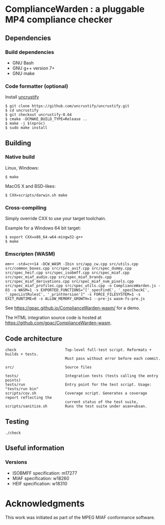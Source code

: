# ComplianceWarden : a pluggable MP4 compliance checker

## Dependencies

### Build dependencies

 - GNU Bash
 - GNU g++ version 7+
 - GNU make

### Code formatter (optional)

Install [uncrustify](https://github.com/uncrustify/uncrustify)

```
$ git clone https://github.com/uncrustify/uncrustify.git
$ cd uncrustify
$ git checkout uncrustify-0.64
$ cmake -DCMAKE_BUILD_TYPE=Release ..
$ make -j $(nproc)
$ sudo make install
```

## Building

### Native build

Linux, Windows:
```
$ make
```

MacOS X and BSD-likes:
```
$ CXX=scripts/darwin.sh make
```

### Cross-compiling

Simply override CXX to use your target toolchain.

Example for a Windows 64 bit target:

```
$ export CXX=x86_64-w64-mingw32-g++
$ make
```

### Emscripten (WASM)

```
em++ -std=c++14 -DCW_WASM -Ibin src/app_cw.cpp src/utils.cpp src/common_boxes.cpp src/spec_avif.cpp src/spec_dummy.cpp src/spec_heif.cpp src/spec_isobmff.cpp src/spec_miaf.cpp src/spec_miaf_audio.cpp src/spec_miaf_brands.cpp src/spec_miaf_derivations.cpp src/spec_miaf_num_pixels.cpp src/spec_miaf_profiles.cpp src/spec_utils.cpp -o ComplianceWarden.js -O3 -s WASM=1 -s EXPORTED_FUNCTIONS="['_specFindC', '_specCheckC', '_specListRulesC', '_printVersion']" -s FORCE_FILESYSTEM=1 -s EXIT_RUNTIME=0 -s ALLOW_MEMORY_GROWTH=1 --pre-js wasm-fs-pre.js
```

See https://gpac.github.io/ComplianceWarden-wasm/ for a demo.

The HTML integration source code is hosted at https://github.com/gpac/ComplianceWarden-wasm.

## Code architecture

```
check                      Top-level full-test script. Reformats + builds + tests.
                           Must pass without error before each commit.

src/                       Source files

tests/                     Integration tests (tests calling the entry points)
tests/run                  Entry point for the test script. Usage: "tests/run bin"
scripts/cov.sh             Coverage script. Generates a coverage report reflecting the
                           current status of the test suite,
scripts/sanitize.sh        Runs the test suite under asan+ubsan.
```

## Testing

```
./check
```

## Useful information

### Versions

 - ISOBMFF specification: m17277
 - MIAF specification: w18260
 - HEIF specification: w18310

# Acknowledgments

This work was initiated as part of the MPEG MIAF conformance software.

